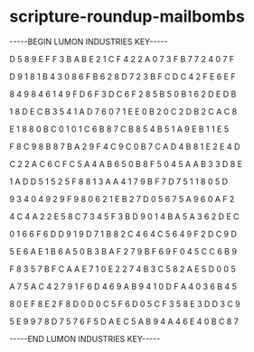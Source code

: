 # scripture-roundup-mailbombs

-----BEGIN LUMON INDUSTRIES KEY-----

D 5 8 9 E F F 3 B A B E 2 1 C F 4 2 2 A 0 7 3 F B 7 7 2 4 0 7 F

D 9 1 8 1 B 4 3 0 8 6 F B 6 2 8 D 7 2 3 B F C D C 4 2 F E 6 E F

8 4 9 8 4 6 1 4 9 F D 6 F 3 D C 6 F 2 8 5 B 5 0 B 1 6 2 D E D B

1 8 D E C B 3 5 4 1 A D 7 6 0 7 1 E E 0 B 2 0 C 2 D B 2 C A C 8

E 1 8 8 0 B C 0 1 0 1 C 6 B 8 7 C B 8 5 4 B 5 1 A 9 E B 1 1 E 5

F 8 C 9 8 B 8 7 B A 2 9 F 4 C 9 C 0 B 7 C A D 4 B 8 1 E 2 E 4 D

C 2 2 A C 6 C F C 5 A 4 A B 6 5 0 B 8 F 5 0 4 5 A A B 3 3 D 8 E

1 A D D 5 1 5 2 5 F 8 8 1 3 A A 4 1 7 9 B F 7 D 7 5 1 1 8 0 5 D

9 3 4 0 4 9 2 9 F 9 8 0 6 2 1 E B 2 7 D 0 5 6 7 5 A 9 6 0 A F 2

4 C 4 A 2 2 E 5 8 C 7 3 4 5 F 3 B D 9 0 1 4 B A 5 A 3 6 2 D E C

0 1 6 6 F 6 D D 9 1 9 D 7 1 B 8 2 C 4 6 4 C 5 6 4 9 F 2 D C 9 D

5 E 6 A E 1 B 6 A 5 0 B 3 B A F 2 7 9 B F 6 9 F 0 4 5 C C 6 B 9

F 8 3 5 7 B F C A A E 7 1 0 E 2 2 7 4 B 3 C 5 8 2 A E 5 D 0 0 5

A 7 5 A C 4 2 7 9 1 F 6 D 4 6 9 A B 9 4 1 0 D F A 4 0 3 6 B 4 5

8 0 E F 8 E 2 F 8 D 0 D 0 C 5 F 6 D 0 5 C F 3 5 8 E 3 D D 3 C 9

5 E 9 9 7 8 D 7 5 7 6 F 5 D A E C 5 A B 9 4 A 4 6 E 4 0 B C 8 7

-----END LUMON INDUSTRIES KEY-----
